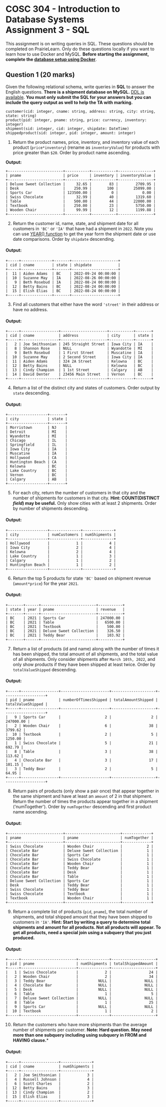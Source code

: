 # COSC 304 - Introduction to Database Systems<br>Assignment 3 - SQL

This assignment is on writing queries in SQL. These questions should be completed on PrairieLearn. Only do these questions locally if you want to learn how to use Docker and MySQL. **Before starting the assignment, complete the [database setup using Docker](../setup)**.

## Question 1 (20 marks)

Given the following relational schema, write queries in **SQL** to answer the English questions. **There is a shipment database on MySQL.** [DDL is available](ShipmentMySQL.sql). **You must only submit the SQL for your answers but you can include the query output as well to help the TA with marking.**

```
customer(cid: integer, cname: string, address: string, city: string, state: string)
product(pid: integer, pname: string, price: currency, inventory: integer)
shipment(sid: integer, cid: integer, shipdate: DateTime)
shippedproduct(sid: integer, pid: integer, amount: integer)
```

1. Return the product names, price, inventory, and inventory value of each product (`price*inventory`) (rename as `inventoryValue`) for products with price greater than `$20`. Order by product name ascending.

**Output:**
```
+-------------------------+-----------+-----------+----------------+
| pname                   | price     | inventory | inventoryValue |
+-------------------------+-----------+-----------+----------------+
| Deluxe Sweet Collection |     32.65 |        83 |        2709.95 |
| Desk                    |    250.99 |       100 |       25099.00 |
| Sports Car              | 123500.00 |         0 |           0.00 |
| Swiss Chocolate         |     32.99 |        40 |        1319.60 |
| Table                   |    500.00 |        44 |       22000.00 |
| Textbook                |    250.00 |        23 |        5750.00 |
| Wooden Chair            |     99.99 |        12 |        1199.88 |
+-------------------------+-----------+-----------+----------------+
```

2. Return the customer id, name, state, and shipment date for all customers in `'BC'` or `'IA'` that have had a shipment in `2022`. Note you can use [YEAR() function](https://dev.mysql.com/doc/refman/8.0/en/date-and-time-functions.html#function_year) to get the year form the shipment date or use date comparisons. Order by `shipdate` descending.

#### Output:
```
+-----+--------------+-------+---------------------+
| cid | cname        | state | shipdate            |
+-----+--------------+-------+---------------------+
|  11 | Aiden Adams  | BC    | 2022-09-24 00:00:00 |
|  10 | Suzanne May  | IA    | 2022-08-26 00:00:00 |
|   9 | Beth Rosebud | IA    | 2022-08-24 00:00:00 |
|  12 | Betty Bains  | BC    | 2022-08-24 00:00:00 |
|  15 | Elish Elias  | BC    | 2022-08-24 00:00:00 |
+-----+--------------+-------+---------------------+
```

3. Find all customers that either have the word `'street'` in their address or have no address. 

#### Output:
```
+-----+-----------------+---------------------+-----------+-------+
| cid | cname           | address             | city      | state |
+-----+-----------------+---------------------+-----------+-------+
|   2 | Joe Smithsonian | 245 Straight Street | Iowa City | IA    |
|   8 | Shannon Rose    | NULL                | Wyandotte | MI    |
|   9 | Beth Rosebud    | 1 First Street      | Muscatine | IA    |
|  10 | Suzanne May     | 2 Second Street     | Iowa City | IA    |
|  11 | Aiden Adams     | 324 2A Street       | Kelowna   | BC    |
|  12 | Betty Bains     | NULL                | Kelowna   | BC    |
|  13 | Cindy Champion  | 1 1st Street        | Calgary   | AB    |
|  14 | David Denter    | 23456 Main Street   | Vernon    | BC    |
+-----+-----------------+---------------------+-----------+-------+
```

4. Return a list of the distinct city and states of customers. Order output by `state` descending.

#### Output:
```
+------------------+-------+
| city             | state |
+------------------+-------+
| Morristown       | NJ    |
| Detroit          | MI    |
| Wyandotte        | MI    |
| Chicago          | IL    |
| Springfield      | IL    |
| Iowa City        | IA    |
| Muscatine        | IA    |
| Hollywood        | CA    |
| Huntington Beach | CA    |
| Kelowna          | BC    |
| Lake Country     | BC    |
| Vernon           | BC    |
| Calgary          | AB    |
+------------------+-------+
```

5. For each city, return the number of customers in that city and the number of shipments for customers in that city. **Hint: COUNT(DISTINCT *field*) may be useful.** Only show cities with at least 2 shipments. Order by number of shipments descending.

#### Output:
```
+------------------+--------------+--------------+
| city             | numCustomers | numShipments |
+------------------+--------------+--------------+
| Hollywood        |            1 |            4 |
| Iowa City        |            2 |            4 |
| Kelowna          |            2 |            4 |
| Lake Country     |            1 |            3 |
| Calgary          |            1 |            2 |
| Huntington Beach |            1 |            2 |
+------------------+--------------+--------------+
```

6. Return the top 5 products for state `'BC'` based on shipment revenue (`amount*price`) for the year `2021`. 

#### Output:
```
+-------+------+-------------------------+-----------+
| state | year | pname                   | revenue   |
+-------+------+-------------------------+-----------+
| BC    | 2021 | Sports Car              | 247000.00 |
| BC    | 2021 | Table                   |   6500.00 |
| BC    | 2021 | Textbook                |    500.00 |
| BC    | 2021 | Deluxe Sweet Collection |    326.50 |
| BC    | 2021 | Teddy Bear              |    103.92 |
+-------+------+-------------------------+-----------+
```

7. Return a list of products (id and name) along with the number of times it has been shipped, the total amount of all shipments, and the total value of all shipments. Only consider shipments after `March 10th, 2022`, and only show products if they have been shipped at least twice. Order by `totalValueShipped` descending.

#### Output:
```
+-----+-----------------+----------------------+--------------------+-------------------+
| pid | pname           | numberOfTimesShipped | totalAmountShipped | totalValueShipped |
+-----+-----------------+----------------------+--------------------+-------------------+
|   9 | Sports Car      |                    2 |                  2 |         247000.00 |
|   2 | Wooden Chair    |                    6 |                 38 |           3799.62 |
|  10 | Textbook        |                    2 |                  5 |           1250.00 |
|   1 | Swiss Chocolate |                    5 |                 21 |            692.79 |
|   8 | Table           |                    3 |                 38 |            113.62 |
|   4 | Chocolate Bar   |                    3 |                 17 |            101.15 |
|   3 | Teddy Bear      |                    2 |                  5 |             64.95 |
+-----+-----------------+----------------------+--------------------+-------------------+
```

8. Return pairs of products (only show a pair once) that appear together in the same shipment and have at least an `amount` of 2 in that shipment. Return the number of times the products appear together in a shipment ('numTogether'). Order by `numTogether` descending and first product name ascending.

#### Output:
```
+-------------------------+-------------------------+-------------+
| pname                   | pname                   | numTogether |
+-------------------------+-------------------------+-------------+
| Swiss Chocolate         | Wooden Chair            |           2 |
| Chocolate Bar           | Deluxe Sweet Collection |           1 |
| Chocolate Bar           | Sports Car              |           1 |
| Chocolate Bar           | Swiss Chocolate         |           1 |
| Chocolate Bar           | Wooden Chair            |           1 |
| Chocolate Bar           | Teddy Bear              |           1 |
| Chocolate Bar           | Desk                    |           1 |
| Chocolate Bar           | Table                   |           1 |
| Deluxe Sweet Collection | Sports Car              |           1 |
| Desk                    | Teddy Bear              |           1 |
| Swiss Chocolate         | Teddy Bear              |           1 |
| Swiss Chocolate         | Textbook                |           1 |
| Textbook                | Wooden Chair            |           1 |
+-------------------------+-------------------------+-------------+
```

9. Return a complete list of  products (`pid`, `pname`), the total number of shipments, and total shipped amount that they have been shipped to customers in `'IA'`. 
**Hint: Start by writing a query to determine total shipments and amount for all products. Not all products will appear. To get all products, need a special join using a subquery that you just produced.**

#### Output:
```
+-----+-------------------------+--------------+--------------------+
| pid | pname                   | numShipments | totalShippedAmount |
+-----+-------------------------+--------------+--------------------+
|   1 | Swiss Chocolate         |            2 |                 24 |
|   2 | Wooden Chair            |            2 |                 34 |
|   3 | Teddy Bear              |         NULL |               NULL |
|   4 | Chocolate Bar           |         NULL |               NULL |
|   5 | Desk                    |         NULL |               NULL |
|   6 | Table                   |            1 |                  5 |
|   7 | Deluxe Sweet Collection |         NULL |               NULL |
|   8 | Table                   |            1 |                 25 |
|   9 | Sports Car              |         NULL |               NULL |
|  10 | Textbook                |            1 |                  2 |
+-----+-------------------------+--------------+--------------------+
```

10. Return the customers who have more shipments than the average number of shipments per customer. **Note: Hard question. May need more than one subquery including using subquery in FROM and HAVING clause.***

#### Output:
```
+-----+-----------------+--------------+
| cid | cname           | numShipments |
+-----+-----------------+--------------+
|   2 | Joe Smithsonian |            3 |
|   4 | Russell Johnson |            4 |
|   6 | Scott Charles   |            2 |
|  12 | Betty Bains     |            3 |
|  13 | Cindy Champion  |            2 |
|  15 | Elish Elias     |            3 |
+-----+-----------------+--------------+
```


